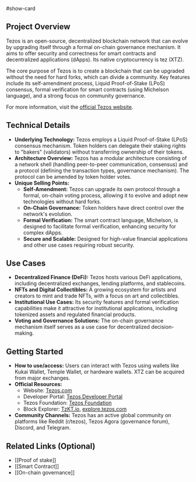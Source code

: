 #show-card

## Project Overview

Tezos is an open-source, decentralized blockchain network that can evolve by upgrading itself through a formal on-chain governance mechanism. It aims to offer security and correctness for smart contracts and decentralized applications (dApps). Its native cryptocurrency is tez (XTZ).

The core purpose of Tezos is to create a blockchain that can be upgraded without the need for hard forks, which can divide a community. Key features include its self-amendment process, Liquid Proof-of-Stake (LPoS) consensus, formal verification for smart contracts (using Michelson language), and a strong focus on community governance.

For more information, visit the [official Tezos website](https://tezos.com/).

## Technical Details

- **Underlying Technology:** Tezos employs a Liquid Proof-of-Stake (LPoS) consensus mechanism. Token holders can delegate their staking rights to "bakers" (validators) without transferring ownership of their tokens.
- **Architecture Overview:** Tezos has a modular architecture consisting of a network shell (handling peer-to-peer communication, consensus) and a protocol (defining the transaction types, governance mechanism). The protocol can be amended by token holder votes.
- **Unique Selling Points:**
  - **Self-Amendment:** Tezos can upgrade its own protocol through a formal, on-chain voting process, allowing it to evolve and adopt new technologies without hard forks.
  - **On-Chain Governance:** Token holders have direct control over the network's evolution.
  - **Formal Verification:** The smart contract language, Michelson, is designed to facilitate formal verification, enhancing security for complex dApps.
  - **Secure and Scalable:** Designed for high-value financial applications and other use cases requiring robust security.

## Use Cases

- **Decentralized Finance (DeFi):** Tezos hosts various DeFi applications, including decentralized exchanges, lending platforms, and stablecoins.
- **NFTs and Digital Collectibles:** A growing ecosystem for artists and creators to mint and trade NFTs, with a focus on art and collectibles.
- **Institutional Use Cases:** Its security features and formal verification capabilities make it attractive for institutional applications, including tokenized assets and regulated financial products.
- **Voting and Governance Solutions:** The on-chain governance mechanism itself serves as a use case for decentralized decision-making.

## Getting Started

- **How to use/access:** Users can interact with Tezos using wallets like Kukai Wallet, Temple Wallet, or hardware wallets. XTZ can be acquired from major exchanges.
- **Official Resources:**
  - Website: [Tezos.com](https://tezos.com/)
  - Developer Portal: [Tezos Developer Portal](https://tezos.com/developers/)
  - Tezos Foundation: [Tezos Foundation](https://tezos.foundation/)
  - Block Explorer: [TzKT.io](https://tzkt.io/), [explore.tezos.com](https://explore.tezos.com/)
- **Community Channels:** Tezos has an active global community on platforms like Reddit (r/tezos), Tezos Agora (governance forum), Discord, and Telegram.

## Related Links (Optional)

- [[Proof of stake]]
- [[Smart Contract]]
- [[On-chain governance]]
